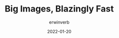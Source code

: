 ---
author: erwinverb
date: 2022-01-20
publisher: q42
tags:
  - performance
  - images
  - quality
target_url: https://engineering.q42.nl/optimizing-full-screen-images/
title: Big Images, Blazingly Fast
---